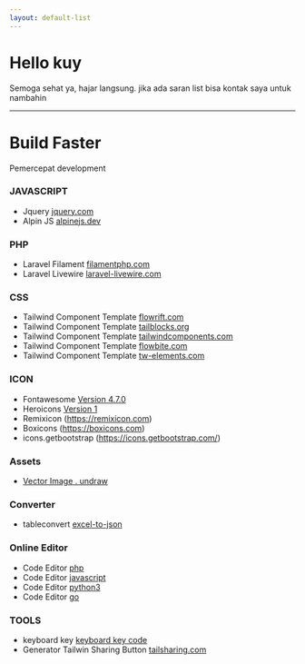 ```yaml
---
layout: default-list
---
```


# Hello kuy

Semoga sehat ya, hajar langsung. jika ada saran list bisa kontak saya untuk nambahin

***

# Build Faster

Pemercepat development

### JAVASCRIPT  

- Jquery [jquery.com](https://api.jquery.com/)
- Alpin JS [alpinejs.dev](https://alpinejs.dev/start-here)

### PHP  
- Laravel Filament [filamentphp.com](https://filamentphp.com/)
- Laravel Livewire [laravel-livewire.com](https://laravel-livewire.com/docs/2.x/quickstart)

### CSS 
- Tailwind Component Template [flowrift.com](https://flowrift.com/c/newsletter)
- Tailwind Component Template [tailblocks.org](https://tailblocks.org)
- Tailwind Component Template [tailwindcomponents.com](https://tailwindcomponents.com)
- Tailwind Component Template [flowbite.com](https://flowbite.com)
- Tailwind Component Template [tw-elements.com](https://tw-elements.com/docs/standard/components/modal/)

### ICON
- Fontawesome [Version 4.7.0](https://fontawesome.com/v4.7.0/cheatsheet/)
- Heroicons [Version 1](https://v1.heroicons.com/)
- Remixicon (https://remixicon.com)
- Boxicons (https://boxicons.com)
- icons.getbootstrap (https://icons.getbootstrap.com/)
	
### Assets
- [Vector Image . undraw](https://undraw.co/)

### Converter
- tableconvert [excel-to-json](https://tableconvert.com/excel-to-json)

### Online Editor

- Code Editor [php](https://paiza.io/en/projects/new?language=php)
- Code Editor [javascript](https://paiza.io/en/languages/javascript)
- Code Editor [python3](https://paiza.io/en/projects/new?language=python3)
- Code Editor [go](https://paiza.io/en/projects/new?language=go)

### TOOLS

- keyboard key [keyboard key code](https://www.toptal.com/developers/keycode)
- Generator Tailwin Sharing Button [tailsharing.com](https://www.tailsharing.com/)
